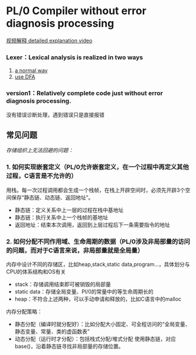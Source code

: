 # PL/0 Compiler without error diagnosis processing
[视频解释 detailed explanation video](https://space.bilibili.com/595418829/channel/series)
### Lexer：Lexical analysis is realized in two ways
1. [a normal way](https://juejin.cn/post/6929689435437006862)
2. [use DFA](https://juejin.cn/post/6935074305780744223)
### version1：Relatively complete code just without error diagnosis processing.
没有错误诊断处理，遇到错误只是直接报错

## 常见问题
_存储组织上无法回避的问题：_
### 1. 如何实现嵌套定义（PL/0允许嵌套定义，在一个过程中再定义其他过程，C语言是不允许的）
用栈。每一次过程调用都会生成一个栈帧，在栈上开辟空间时，必须先开辟3个空间保存“静态链、动态链、返回地址”。
- 静态链：定义关系中上一层的过程在栈中基地址
- 静态链：执行关系中上一个栈帧的基地址
- 返回地址：结束本次调用，返回到上层过程后下一条需要指令的地址
### 2. 如何分配不同作用域、生命周期的数据（PL/0涉及非局部量的访问的问题，而对于C语言来说，非局部量就是全局量）

内存中设计不同的存储区，比如heap,stack,static data,program...，具体划分与CPU的体系结构和OS有关
- stack：存储调用结束即可被销毁的局部量
- static data：存储全局变量、Pl/0的常量中的等生命周期长的 <br/>
- heap：不符合上述两种，可以手动申请和释放的，比如C语言中的malloc

内存分配策略：
- 静态分配（编译时就分配好）：比如分配大小固定、可全程访问的“全局变量、静态变量、常量、类的虚函数表”
- 动态分配（运行时才分配）：包括栈式分配/堆式分配
使用静态链，对应base()，沿着静态链寻找非局部量的存储位置。
